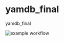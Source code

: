 # yamdb_final
yamdb_final

![example workflow](https://github.com/Sizeoff/yamdb_final/actions/workflows/yamdb_workflow.yml.yml/badge.svg)
